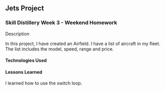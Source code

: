 ## Jets Project

### Skill Distillery Week 3 - Weekend Homework

Description

In this project, I have created an Airfield.
I have a list of aircraft in my fleet.
The list includes the model, speed, range and price.
#### Technologies Used



#### Lessons Learned

I learned how to use the switch loop.